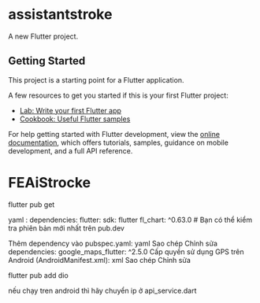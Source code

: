 # assistantstroke

A new Flutter project.

## Getting Started

This project is a starting point for a Flutter application.

A few resources to get you started if this is your first Flutter project:

- [Lab: Write your first Flutter app](https://docs.flutter.dev/get-started/codelab)
- [Cookbook: Useful Flutter samples](https://docs.flutter.dev/cookbook)

For help getting started with Flutter development, view the
[online documentation](https://docs.flutter.dev/), which offers tutorials,
samples, guidance on mobile development, and a full API reference.
# FEAiStrocke



flutter pub get


yaml :
        dependencies:
        flutter:
            sdk: flutter
        fl_chart: ^0.63.0  # Bạn có thể kiểm tra phiên bản mới nhất trên pub.dev





Thêm dependency vào pubspec.yaml:
yaml
Sao chép
Chỉnh sửa
dependencies:
  google_maps_flutter: ^2.5.0
Cấp quyền sử dụng GPS trên Android (AndroidManifest.xml):
xml
Sao chép
Chỉnh sửa
<uses-permission android:name="android.permission.ACCESS_FINE_LOCATION"/>
<uses-permission android:name="android.permission.ACCESS_COARSE_LOCATION"/>





 flutter pub add dio



 nếu chạy tren android thì hãy chuyển ip ở api_service.dart